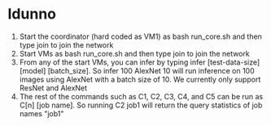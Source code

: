# Idunno
1. Start the coordinator (hard coded as VM1) as bash run_core.sh and then type join to join the network
2. Start VMs as bash run_core.sh and then type join to join the network
3. From any of the start VMs, you can infer by typing infer [test-data-size] [model] [batch_size]. So infer 100 AlexNet 10 will run inference on 100 images using AlexNet with a batch size of 10. We currently only support ResNet and AlexNet
4. The rest of the commands such as C1, C2, C3, C4, and C5 can be run as C[n] [job name]. So running C2 job1 will return the query statistics of job names "job1"
